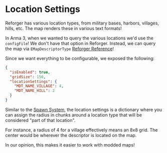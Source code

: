 ﻿# Location Settings

Reforger has various location types, from military bases, harbors, villages, hills, etc. 
The map renders these in various text formats! 

In Arma 3, when we wanted to query the various locations we'd use the `configFile`! We don't have
that option in Reforger. Instead, we can query the map via `EMapDescriptorType` [Reforger Reference](https://arexplorer.zeroy.com/_e_map_descriptor_type_8c.html)!

Since we want everything to be configurable, we exposed the following:

```JSON
{
  "isEnabled": true,
  "gridSize": 150,
  "locationSettings": {
    "MDT_NAME_VILLAGE": 4,
    "MDT_NAME_HILL": 2
  }
}
```

Similar to the [Spawn System](trainwreck-spawnsystem.md), the location settings is a dictionary
where you can assign the radius in chunks around a location type that will be considered "part of that location".

For instance, a radius of 4 for a village effectively means an 8x8 grid. The center would be wherever the 
descriptor is located on the map.

In our opinion, this makes it easier to work with modded maps!